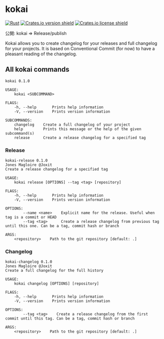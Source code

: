 # kokai

[![Rust](https://github.com/Joxit/kokai/workflows/Rust/badge.svg)](https://github.com/Joxit/kokai/actions?query=workflow%3ARust)
[![Crates.io version shield](https://img.shields.io/crates/v/kokai.svg)](https://crates.io/crates/kokai)
[![Crates.io license shield](https://img.shields.io/crates/l/kokai.svg)](https://crates.io/crates/kokai)


公開: kokai => Release/publish

Kokai allows you to create changelog for your releases and full changelog for your projects. It is based on Conventional Commit (for now) to have a pleasant reading of the changelog.

## All kokai commands

```
kokai 0.1.0

USAGE:
    kokai <SUBCOMMAND>

FLAGS:
    -h, --help       Prints help information
    -V, --version    Prints version information

SUBCOMMANDS:
    changelog    Create a full changelog of your project
    help         Prints this message or the help of the given subcommand(s)
    release      Create a release changelog for a specified tag
```

### Release

```
kokai-release 0.1.0
Jones Magloire @Joxit
Create a release changelog for a specified tag

USAGE:
    kokai release [OPTIONS] --tag <tag> [repository]

FLAGS:
    -h, --help       Prints help information
    -V, --version    Prints version information

OPTIONS:
        --name <name>    Explicit name for the release. Useful when tag is a commit or HEAD
        --tag <tag>      Create a release changelog from previous tag until this one. Can be a tag, commit hash or branch

ARGS:
    <repository>    Path to the git repository [default: .]
```

### Changelog

```
kokai-changelog 0.1.0
Jones Magloire @Joxit
Create a full changelog for the full history

USAGE:
    kokai changelog [OPTIONS] [repository]

FLAGS:
    -h, --help       Prints help information
    -V, --version    Prints version information

OPTIONS:
        --tag <tag>    Create a release changelog from the first commit until this tag. Can be a tag, commit hash or branch

ARGS:
    <repository>    Path to the git repository [default: .]
```